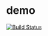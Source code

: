 # demo
[![Build Status](https://dev.azure.com/vamshiram00/RS/_apis/build/status/my%20first%20app?branchName=master)](https://dev.azure.com/vamshiram00/RS/_build/latest?definitionId=2&branchName=master)
